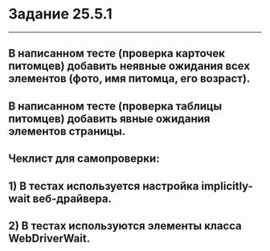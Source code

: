 # Задание 25.5.1
_______________
## В написанном тесте (проверка карточек питомцев) добавить неявные ожидания всех элементов (фото, имя питомца, его возраст).
## В написанном тесте (проверка таблицы питомцев) добавить явные ожидания элементов страницы.
## Чеклист для самопроверки:
##  1) В тестах используется настройка implicitly-wait веб-драйвера.
##  2) В тестах используются элементы класса WebDriverWait.
